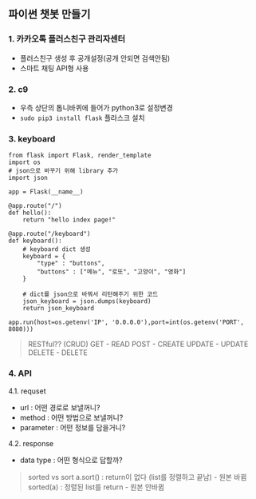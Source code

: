 ## 파이썬 챗봇 만들기

### 1. 카카오톡 플러스친구 관리자센터

- 플러스친구 생성 후 공개설정(공개 안되면 검색안됨)
- 스마트 채팅 API형 사용

### 2. c9 

- 우측 상단의 톱니바퀴에 들어가 python3로 설정변경
- `sudo pip3 install flask` 플라스크 설치

### 3. keyboard

```python3
from flask import Flask, render_template
import os
# json으로 바꾸기 위해 library 추가
import json

app = Flask(__name__)

@app.route("/")
def hello():
    return "hello index page!"

@app.route("/keyboard")
def keyboard():
    # keyboard dict 생성
    keyboard = {
        "type" : "buttons",
        "buttons" : ["메뉴", "로또", "고양이", "영화"]
    }
    
    # dict를 json으로 바꿔서 리턴해주기 위한 코드
    json_keyboard = json.dumps(keyboard)
    return json_keyboard
    
app.run(host=os.getenv('IP', '0.0.0.0'),port=int(os.getenv('PORT', 8080)))

```
> RESTful?? (CRUD)
> GET - READ
> POST - CREATE
> UPDATE - UPDATE
> DELETE - DELETE

### 4. API

4.1. requset

- url : 어떤 경로로 보낼꺼니?
- method : 어떤 방법으로 보낼꺼니?
- parameter : 어떤 정보를 담을거니?
    
4.2. response

- data type : 어떤 형식으로 답할까?

> sorted vs sort
> a.sort() : return이 없다 (list를 정렬하고 끝남) - 원본 바뀜
> sorted(a) : 정렬된 list를 return - 원본 안바뀜
